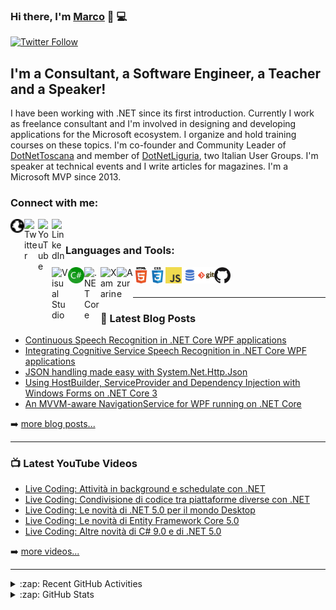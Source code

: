 ### Hi there, I'm [Marco][website] 👋 💻

[![Twitter Follow](https://img.shields.io/twitter/follow/marcominerva?color=1DA1F2&logo=twitter&style=for-the-badge)](https://twitter.com/intent/follow?original_referer=https%3A%2F%2Fgithub.com%2Fmarcominerva&screen_name=marcominerva)

## I'm a Consultant, a Software Engineer, a Teacher and a Speaker!

I have been working with .NET since its first introduction. Currently I work as freelance consultant and I'm involved in designing and developing applications for the Microsoft ecosystem. I organize and hold training courses on these topics. I'm co-founder and Community Leader of [DotNetToscana](https://dotnettoscana.org) and member of [DotNetLiguria](https://dotnetliguria.net), two Italian User Groups. I'm speaker at technical events and I write articles for magazines. I'm a Microsoft MVP since 2013.

### Connect with me:

[<img align="left" alt="About Me" width="22px" src="https://raw.githubusercontent.com/iconic/open-iconic/master/svg/globe.svg" />][website] 
[<img align="left" alt="Twitter" width="22px" src="https://cdn.jsdelivr.net/npm/simple-icons@v3/icons/twitter.svg" />][twitter]
[<img align="left" alt="YouTube" width="22px" src="https://cdn.jsdelivr.net/npm/simple-icons@v3/icons/youtube.svg" />][youtube]
[<img align="left" alt="LinkedIn" width="22px" src="https://cdn.jsdelivr.net/npm/simple-icons@v3/icons/linkedin.svg" />][linkedin]
<br />

### Languages and Tools:

<img align="left" alt="Visual Studio" width="26px" src="https://visualstudio.microsoft.com/wp-content/uploads/2019/06/BrandVisualStudioWin2019-3.svg" />
<img align="left" alt="C#" width="26px" src="https://raw.githubusercontent.com/github/explore/80688e429a7d4ef2fca1e82350fe8e3517d3494d/topics/csharp/csharp.png" />
<img align="left" alt=".NET Core" width="26px" src="https://adrianwilczynski.gallerycdn.vsassets.io/extensions/adrianwilczynski/asp-net-core-switcher/2.0.2/1577043327534/Microsoft.VisualStudio.Services.Icons.Default" />
<img align="left" alt="Xamarin" width="26px" src="https://raw.githubusercontent.com/detain/svg-logos/780f25886640cef088af994181646db2f6b1a3f8/svg/xamarin.svg" />
<img align="left" alt="Azure" width="26px" src="https://www.vectorlogo.zone/logos/microsoft_azure/microsoft_azure-icon.svg" />
<img align="left" alt="HTML5" width="26px" src="https://raw.githubusercontent.com/github/explore/80688e429a7d4ef2fca1e82350fe8e3517d3494d/topics/html/html.png" />
<img align="left" alt="CSS3" width="26px" src="https://raw.githubusercontent.com/github/explore/80688e429a7d4ef2fca1e82350fe8e3517d3494d/topics/css/css.png" />
<img align="left" alt="JavaScript" width="26px" src="https://raw.githubusercontent.com/github/explore/80688e429a7d4ef2fca1e82350fe8e3517d3494d/topics/javascript/javascript.png" />
<img align="left" alt="SQL" width="26px" src="https://raw.githubusercontent.com/github/explore/80688e429a7d4ef2fca1e82350fe8e3517d3494d/topics/sql/sql.png" />
<img align="left" alt="Git" width="26px" src="https://raw.githubusercontent.com/github/explore/80688e429a7d4ef2fca1e82350fe8e3517d3494d/topics/git/git.png" />
<img align="left" alt="GitHub" width="26px" src="https://raw.githubusercontent.com/github/explore/78df643247d429f6cc873026c0622819ad797942/topics/github/github.png" />

<br />
<br />

---

### 📕 Latest Blog Posts

<!-- BLOG-POST-LIST:START -->
- [Continuous Speech Recognition in .NET Core WPF applications](https://marcominerva.wordpress.com/2020/08/06/continuous-speech-recognition-in-net-core-wpf-applications/)
- [Integrating Cognitive Service Speech Recognition in .NET Core WPF applications](https://marcominerva.wordpress.com/2020/07/31/integrating-cognitive-service-speech-recognition-in-net-core-wpf-applications/)
- [JSON handling made easy with System.Net.Http.Json](https://marcominerva.wordpress.com/2020/05/21/json-handling-made-easy-with-system-net-http-json/)
- [Using HostBuilder, ServiceProvider and Dependency Injection with Windows Forms on .NET Core 3](https://marcominerva.wordpress.com/2020/03/09/using-hostbuilder-serviceprovider-and-dependency-injection-with-windows-forms-on-net-core-3/)
- [An MVVM-aware NavigationService for WPF running on .NET Core](https://marcominerva.wordpress.com/2020/01/13/an-mvvm-aware-navigationservice-for-wpf-running-on-net-core/)
<!-- BLOG-POST-LIST:END -->

➡️ [more blog posts...][blog]

---

### 📺 Latest YouTube Videos

<!-- YOUTUBE:START -->
- [Live Coding: Attività in background e schedulate con .NET](https://www.youtube.com/watch?v=-4Sb2gZ3Avw)
- [Live Coding: Condivisione di codice tra piattaforme diverse con .NET](https://www.youtube.com/watch?v=PuiEq88cBlY)
- [Live Coding: Le novità di .NET 5.0 per il mondo Desktop](https://www.youtube.com/watch?v=9MYPbzXhGrU)
- [Live Coding: Le novità di Entity Framework Core 5.0](https://www.youtube.com/watch?v=ulCZKUOJgEk)
- [Live Coding: Altre novità di C# 9.0 e di .NET 5.0](https://www.youtube.com/watch?v=hPaMogKaXcI)
<!-- YOUTUBE:END -->

➡️ [more videos...][youtube]

---
<details>
  <summary>:zap: Recent GitHub Activities</summary>
  
<!--START_SECTION:activity-->
1. 🎉 Merged PR [#7](https://github.com/marcominerva/TranslatorService/pull/7) in [marcominerva/TranslatorService](https://github.com/marcominerva/TranslatorService)
<!--END_SECTION:activity-->

</details>

<details>
  <summary>:zap: GitHub Stats</summary>

  <img align="left" alt="Marco Minerva's GitHub Stats" src="https://github-readme-stats.vercel.app/api?username=marcominerva&show_icons=true&hide_border=true&count_private=true" />

</details>

[website]: https://about.me/marcominerva
[blog]: https://marcominerva.wordpress.com
[twitter]: https://twitter.com/marcominerva
[youtube]: https://www.youtube.com/channel/UCYU2iA9BN92QrL3I90YFZfQ/
[linkedin]: https://linkedin.com/in/marcominerva
[sessionsplaylist]: https://www.youtube.com/playlist?list=PLKeFgOgTdtmrNari9fzWIIzgKJ4tAqSqI
